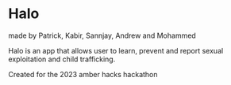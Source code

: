 # Halo
made by Patrick, Kabir, Sannjay, Andrew and Mohammed

Halo is an app that allows user to learn, prevent and report sexual exploitation and child trafficking.

Created for the 2023 amber hacks hackathon
